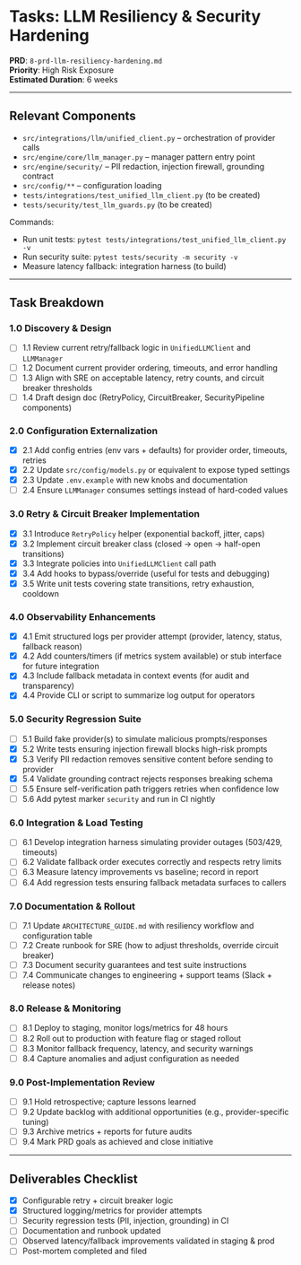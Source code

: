 # Tasks: LLM Resiliency & Security Hardening

**PRD**: `8-prd-llm-resiliency-hardening.md`  
**Priority**: High Risk Exposure  
**Estimated Duration**: 6 weeks

---

## Relevant Components

- `src/integrations/llm/unified_client.py` – orchestration of provider calls  
- `src/engine/core/llm_manager.py` – manager pattern entry point  
- `src/engine/security/` – PII redaction, injection firewall, grounding contract  
- `src/config/**` – configuration loading  
- `tests/integrations/test_unified_llm_client.py` (to be created)  
- `tests/security/test_llm_guards.py` (to be created)

Commands:
- Run unit tests: `pytest tests/integrations/test_unified_llm_client.py -v`  
- Run security suite: `pytest tests/security -m security -v`  
- Measure latency fallback: integration harness (to build)

---

## Task Breakdown

### 1.0 Discovery & Design
- [ ] 1.1 Review current retry/fallback logic in `UnifiedLLMClient` and `LLMManager`  
- [ ] 1.2 Document current provider ordering, timeouts, and error handling  
- [ ] 1.3 Align with SRE on acceptable latency, retry counts, and circuit breaker thresholds  
- [ ] 1.4 Draft design doc (RetryPolicy, CircuitBreaker, SecurityPipeline components)

### 2.0 Configuration Externalization
- [x] 2.1 Add config entries (env vars + defaults) for provider order, timeouts, retries  
- [x] 2.2 Update `src/config/models.py` or equivalent to expose typed settings  
- [x] 2.3 Update `.env.example` with new knobs and documentation  
- [ ] 2.4 Ensure `LLMManager` consumes settings instead of hard-coded values

### 3.0 Retry & Circuit Breaker Implementation
- [x] 3.1 Introduce `RetryPolicy` helper (exponential backoff, jitter, caps)  
- [x] 3.2 Implement circuit breaker class (closed → open → half-open transitions)  
- [x] 3.3 Integrate policies into `UnifiedLLMClient` call path  
- [x] 3.4 Add hooks to bypass/override (useful for tests and debugging)  
- [x] 3.5 Write unit tests covering state transitions, retry exhaustion, cooldown

### 4.0 Observability Enhancements
- [x] 4.1 Emit structured logs per provider attempt (provider, latency, status, fallback reason)  
- [x] 4.2 Add counters/timers (if metrics system available) or stub interface for future integration  
- [x] 4.3 Include fallback metadata in context events (for audit and transparency)  
- [x] 4.4 Provide CLI or script to summarize log output for operators

### 5.0 Security Regression Suite
- [ ] 5.1 Build fake provider(s) to simulate malicious prompts/responses  
- [x] 5.2 Write tests ensuring injection firewall blocks high-risk prompts  
- [x] 5.3 Verify PII redaction removes sensitive content before sending to provider  
- [x] 5.4 Validate grounding contract rejects responses breaking schema  
- [ ] 5.5 Ensure self-verification path triggers retries when confidence low  
- [ ] 5.6 Add pytest marker `security` and run in CI nightly

### 6.0 Integration & Load Testing
- [ ] 6.1 Develop integration harness simulating provider outages (503/429, timeouts)  
- [ ] 6.2 Validate fallback order executes correctly and respects retry limits  
- [ ] 6.3 Measure latency improvements vs baseline; record in report  
- [ ] 6.4 Add regression tests ensuring fallback metadata surfaces to callers

### 7.0 Documentation & Rollout
- [ ] 7.1 Update `ARCHITECTURE_GUIDE.md` with resiliency workflow and configuration table  
- [ ] 7.2 Create runbook for SRE (how to adjust thresholds, override circuit breaker)  
- [ ] 7.3 Document security guarantees and test suite instructions  
- [ ] 7.4 Communicate changes to engineering + support teams (Slack + release notes)

### 8.0 Release & Monitoring
- [ ] 8.1 Deploy to staging, monitor logs/metrics for 48 hours  
- [ ] 8.2 Roll out to production with feature flag or staged rollout  
- [ ] 8.3 Monitor fallback frequency, latency, and security warnings  
- [ ] 8.4 Capture anomalies and adjust configuration as needed

### 9.0 Post-Implementation Review
- [ ] 9.1 Hold retrospective; capture lessons learned  
- [ ] 9.2 Update backlog with additional opportunities (e.g., provider-specific tuning)  
- [ ] 9.3 Archive metrics + reports for future audits  
- [ ] 9.4 Mark PRD goals as achieved and close initiative

---

## Deliverables Checklist
- [x] Configurable retry + circuit breaker logic  
- [x] Structured logging/metrics for provider attempts  
- [ ] Security regression tests (PII, injection, grounding) in CI  
- [ ] Documentation and runbook updated  
- [ ] Observed latency/fallback improvements validated in staging & prod  
- [ ] Post-mortem completed and filed
